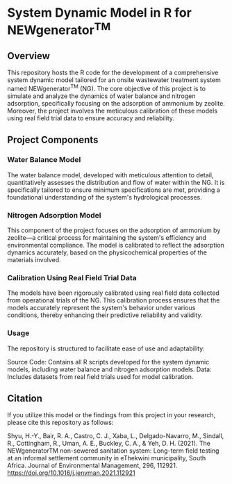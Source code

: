 # System Dynamic Model in R for NEWgenerator<sup>TM</sup>

## Overview
This repository hosts the R code for the development of a comprehensive system dynamic model tailored for an onsite wastewater treatment system named NEWgenerator<sup>TM</sup> (NG). The core objective of this project is to simulate and analyze the dynamics of water balance and nitrogen adsorption, specifically focusing on the adsorption of ammonium by zeolite. Moreover, the project involves the meticulous calibration of these models using real field trial data to ensure accuracy and reliability.

## Project Components
### Water Balance Model
The water balance model, developed with meticulous attention to detail, quantitatively assesses the distribution and flow of water within the NG. It is specifically tailored to ensure minimum specifications are met, providing a foundational understanding of the system's hydrological processes.

### Nitrogen Adsorption Model
This component of the project focuses on the adsorption of ammonium by zeolite—a critical process for maintaining the system's efficiency and environmental compliance. The model is calibrated to reflect the adsorption dynamics accurately, based on the physicochemical properties of the materials involved.

### Calibration Using Real Field Trial Data
The models have been rigorously calibrated using real field data collected from operational trials of the NG. This calibration process ensures that the models accurately represent the system's behavior under various conditions, thereby enhancing their predictive reliability and validity.

### Usage
The repository is structured to facilitate ease of use and adaptability:

Source Code: Contains all R scripts developed for the system dynamic models, including water balance and nitrogen adsorption models.
Data: Includes datasets from real field trials used for model calibration.

## Citation
If you utilize this model or the findings from this project in your research, please cite this repository as follows:

Shyu, H.-Y., Bair, R. A., Castro, C. J., Xaba, L., Delgado-Navarro, M., Sindall, R., Cottingham, R., Uman, A. E., Buckley, C. A., & Yeh, D. H. (2021). The NEWgeneratorTM non-sewered sanitation system: Long-term field testing at an informal settlement community in eThekwini municipality, South Africa. Journal of Environmental Management, 296, 112921. https://doi.org/10.1016/j.jenvman.2021.112921
